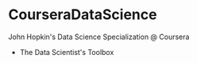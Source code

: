 # CourseraDataScience
John Hopkin's Data Science Specialization @ Coursera
- The Data Scientist's Toolbox
